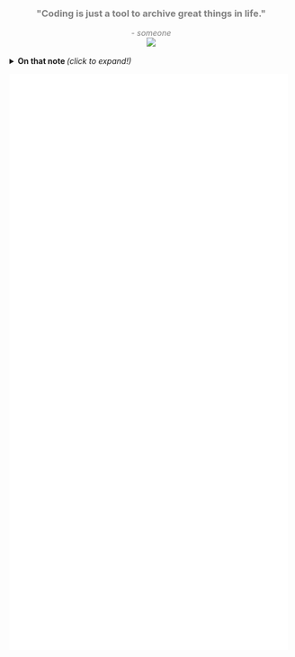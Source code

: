 <h3 align="center" style="color: grey">
  "Coding is just a tool to archive great things in life." <br />
</h3>
<p align="center" style="color: grey"><i>
  - someone <br />
  <a href="https://youtu.be/fRXoSjMgfcE" target="_blank"><img src="https://media.giphy.com/media/WUlplcMpOCEmTGBtBW/giphy.gif" width="20"></a>
</i></p>

<details>
  <summary> <b>  On that note </b> <i>(click to expand!)</i> </summary>

  ```typescript
  class timeMeasurement {
    dayLength: number
    constructor(hoursPerDay: number) {
      this.dayLenth = hoursPerDay;
    }
  }

  let myLifeHas = new timeMeasurement(48)
  // Days are now 48 hours long - success ✨
  ```

</details>

![Metrics](/github-metrics.svg)

<!--
### @day
🎚️💡on Ⓜ️🅰️ || 🎥🏮 || 🔗🧰

### @night
working on solutions and contributing to open source software on 💻 with MA2/3, LUA, NODE.JS, LAMP, and more.

<details>
  <summary> <b>  Public GitHub Stats </b> <i>(click to expand!)</i> </summary>

  ![GitHub Stats](https://github-readme-stats.vercel.app/api?username=lukas-runge&show_icons=true&title_color=fff&icon_color=79ff97&text_color=9f9f9f&bg_color=151515)
  
  *if 48h days were a thing - please let me know*

</details>

**lukas-runge/lukas-runge** is a ✨ _special_ ✨ repository because its `README.md` (this file) appears on your GitHub profile.

Here are some ideas to get you started:

- 🔭 I’m currently working on ...
- 🌱 I’m currently learning ...
- 👯 I’m looking to collaborate on ...
- 🤔 I’m looking for help with ...
- 💬 Ask me about ...
- 📫 How to reach me: ...
- 😄 Pronouns: ...
- ⚡ Fun fact: ...
-->
